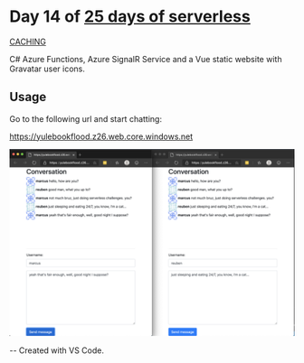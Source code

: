 # Day 14 of [25 days of serverless](https://25daysofserverless.com)

[CACHING](https://25daysofserverless.com/calendar/14)

C# Azure Functions, Azure SignalR Service and a Vue static website with Gravatar user icons.

## Usage
Go to the following url and start chatting:

https://yulebookflood.z26.web.core.windows.net

![](img/chat.png)

-- Created with VS Code.